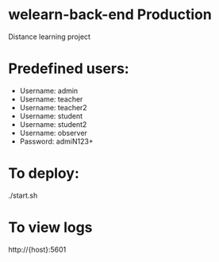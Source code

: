 # welearn-back-end Production
Distance learning project

# Predefined users:
* Username: admin
* Username: teacher
* Username: teacher2
* Username: student
* Username: student2
* Username: observer
* Password: admiN123+


# To deploy:
./start.sh

# To view logs
http://{host}:5601
